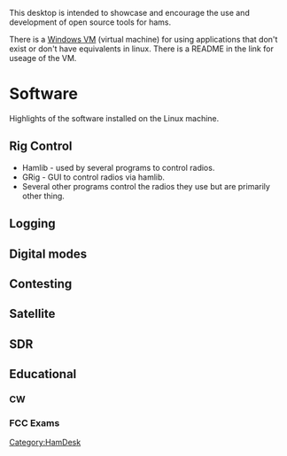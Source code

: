 This desktop is intended to showcase and encourage the use and
development of open source tools for hams.

There is a [Windows VM](Windows_VM) (virtual machine) for
using applications that don't exist or don't have equivalents in linux.
There is a README in the link for useage of the VM.

# Software

Highlights of the software installed on the Linux machine.

## Rig Control

-   Hamlib - used by several programs to control radios.
-   GRig - GUI to control radios via hamlib.
-   Several other programs control the radios they use but are primarily
    other thing.

## Logging

## Digital modes

## Contesting

## Satellite

## SDR

## Educational

### CW

### FCC Exams

[Category:HamDesk](Category:HamDesk)
